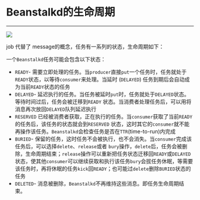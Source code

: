 # Beanstalkd的生命周期

---

![](https://cdn.itbilu.com/beanstalkd-job-status.png)

job 代替了 message的概念，任务有一系列的状态，生命周期如下：

一个`Beanstalkd`任务可能会包含以下状态：

* `READY`- 需要立即处理的任务。当`producer`直接`put`一个任务时，任务就处于`READY`状态，以等待`consumer`来处理。当延时 \(`DELAYED`\) 任务到期后会自动成为当前`READY`状态的任务
* `DELAYED`- 延迟执行的任务。当任务被延时`put`时，任务就处于`DELAYED`状态。等待时间过后，任务会被迁移到`READY`
  状态。当消费者处理任务后，可以用将消息再次放回`DELAYED`队列延迟执行
* `RESERVED` 已经被消费者获取，正在执行的任务。当`consumer`获取了当前`READY`的任务后，该任务的状态就会到`RESERVED`
  状态，这时其它的`consumer`就不能再操作该任务。`Beanstalkd`会检查任务是否在`TTR`\(time-to-run\)内完成
* `BURIED`- 保留的任务，这时任务不会被执行，也不会消失。当`consumer`完成该任务后，可以选择`delete`、`release`或者
  `bury`操作，`delete`后，任务会被删除，生命周期结束；`release`操作可以重新把任务状态迁移回`READY`或`DELAYED`状态，使其他`consumer`可以继续获取和执行该任务`bury`会拔任务休眠，等需要该任务时，再将休眠的任务`kick`回`READY`；也可能过`delete`删除`BURIED`状态的任务
* `DELETED`- 消息被删除，`Beanstalkd`不再维持这些消息。即任务生命周期结束。



